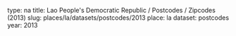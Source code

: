 type: na
title: Lao People's Democratic Republic / Postcodes / Zipcodes (2013)
slug: places/la/datasets/postcodes/2013
place: la
dataset: postcodes
year: 2013
